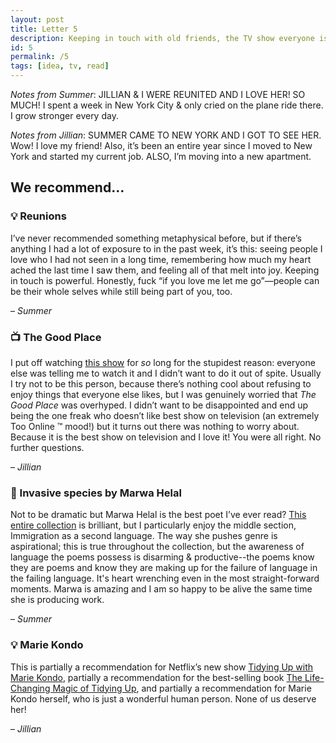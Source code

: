 ```yaml
---
layout: post
title: Letter 5
description: Keeping in touch with old friends, the TV show everyone is telling you to watch (they're right), a heartwrenching poetry collection, and tidying up.
id: 5
permalink: /5
tags: [idea, tv, read]
---
```


_Notes from Summer_: JILLIAN & I WERE REUNITED AND I LOVE HER! SO MUCH! I spent a week in New York City & only cried on the plane ride there. I grow stronger every day.

_Notes from Jillian_: SUMMER CAME TO NEW YORK AND I GOT TO SEE HER. Wow! I love my friend! Also, it’s been an entire year since I moved to New York and started my current job. ALSO, I’m moving into a new apartment.

## We recommend…

### 💡 Reunions

I’ve never recommended something metaphysical before, but if there’s anything I had a lot of exposure to in the past week, it’s this: seeing people I love who I had not seen in a long time, remembering how much my heart ached the last time I saw them, and feeling all of that melt into joy. Keeping in touch is powerful. Honestly, fuck “if you love me let me go”—people can be their whole selves while still being part of you, too.

– _Summer_

### 📺 The Good Place

I put off watching [this show](https://www.google.com/url?sa=t&rct=j&q=&esrc=s&source=web&cd=3&cad=rja&uact=8&ved=2ahUKEwjrqav1mPXfAhWDg-AKHdlGAEMQFjACegQIGhAB&url=https%3A%2F%2Fwww.nbc.com%2Fthe-good-place&usg=AOvVaw0szHorGs8s_MRr2_J2hmd7) for _so_ long for the stupidest reason: everyone else was telling me to watch it and I didn’t want to do it out of spite. Usually I try not to be this person, because there’s nothing cool about refusing to enjoy things that everyone else likes, but I was genuinely worried that _The Good Place_ was overhyped. I didn’t want to be disappointed and end up being the one freak who doesn’t like best show on television (an extremely Too Online ™️ mood!) but it turns out there was nothing to worry about. Because it is the best show on television and I love it! You were all right. No further questions.

– _Jillian_

### 📖 Invasive species by Marwa Helal

Not to be dramatic but Marwa Helal is the best poet I’ve ever read? [This entire collection](https://www.amazon.com/Invasive-species-Marwa-Helal/dp/1937658937) is brilliant, but I particularly enjoy the middle section, Immigration as a second language. The way she pushes genre is aspirational; this is true throughout the collection, but the awareness of language the poems possess is disarming & productive--the poems know they are poems and know they are making up for the failure of language in the failing language. It's heart wrenching even in the most straight-forward moments. Marwa is amazing and I am so happy to be alive the same time she is producing work.

– _Summer_

### 💡 Marie Kondo

This is partially a recommendation for Netflix’s new show [Tidying Up with Marie Kondo](https://www.google.com/url?sa=t&rct=j&q=&esrc=s&source=web&cd=21&cad=rja&uact=8&ved=2ahUKEwjz0LChofPfAhUwnOAKHQIFANEQFjAUegQICRAB&url=https%3A%2F%2Fwww.netflix.com%2Ftitle%2F80209379&usg=AOvVaw30XNabsjXZcQky7PhIvU3N), partially a recommendation for the best-selling book [The Life-Changing Magic of Tidying Up](https://konmari.com/products/the-life-changing-magic-of-tidying-up), and partially a recommendation for Marie Kondo herself, who is just a wonderful human person. None of us deserve her!

– _Jillian_
